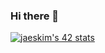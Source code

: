 ### Hi there 👋

[![jaeskim's 42 stats](https://badge42.herokuapp.com/api/stats/zait-sli)](https://github.com/JaeSeoKim/badge42)
